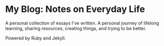 # My Blog: Notes on Everyday Life

A personal collection of essays I've written. A personal journey of lifelong learning, sharing resources, creating things, and trying to be better. 

Powered by Ruby and Jekyll.
